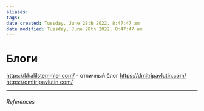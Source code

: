 ```yaml
---
aliases: 
tags: 
date created: Tuesday, June 28th 2022, 8:47:47 am
date modified: Tuesday, June 28th 2022, 8:47:47 am
---
```


# Блоги

https://khalilstemmler.com/ - отличный блог
https://dmitripavlutin.com/
https://dmitripavlutin.com/

---

###### References
